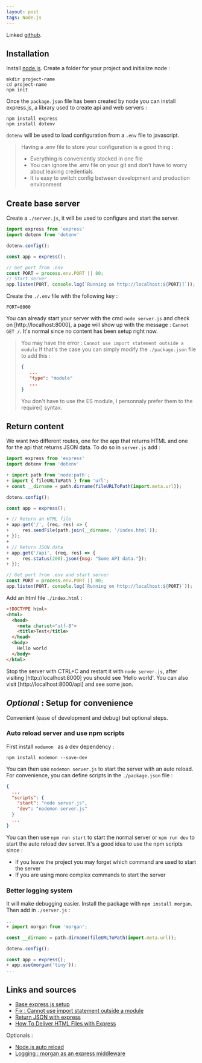 ```yaml
---
layout: post
tags: Node.js
---
```


Linked [github](https://github.com/ndegheselle/lightcloud).

## Installation

Install [node.js](https://nodejs.org/en/download/). Create a folder for your project and initialize node :
```
mkdir project-name
cd project-name
npm init
```

Once the `package.json` file has been created by node you can install express.js, a library used to create api and web servers :
```
npm install express
npm install dotenv
```

`dotenv` will be used to load configuration from a `.env` file to javascript.

> Having a .env file to store your configuration is a good thing :
> - Everything is conveniently stocked in one file
> - You can ignore the .env file on your git and don't have to worry about leaking credentials
> - It is easy to switch config between development and production environment

## Create base server

Create a `./server.js`, it will be used to configure and start the server.

```js
import express from 'express'
import dotenv from 'dotenv'

dotenv.config();

const app = express();

// Get port from .env
const PORT = process.env.PORT || 80;
// Start server
app.listen(PORT, console.log(`Running on http://localhost:${PORT}]`));
```

Create the `./.env` file with the following key :
```
PORT=8000
```

You can already start your server with the cmd `node server.js` and check on [http://localhost:8000], a page will show up with the message : `Cannot GET /`. It's normal since no content has been setup right now.

> You may have the error : `Cannot use import statement outside a module`
> If that's the case you can simply modify the `./package.json` file to add this :
> ```json
> {
>    ...
>    "type": "module"
>    ...
> }
> ```
> You don't have to use the ES module, I personnaly prefer them to the require() syntax.

## Return content

We want two different routes, one for the app that returns HTML and one for the api that returns JSON data. To do so in `server.js` add :

```js
import express from 'express'
import dotenv from 'dotenv'

+ import path from 'node:path';
+ import { fileURLToPath } from 'url';
+ const __dirname = path.dirname(fileURLToPath(import.meta.url));

dotenv.config();

const app = express();

+ // Return an HTML file
+ app.get('/', (req, res) => {
+     res.sendFile(path.join(__dirname, '/index.html'));
+ });
+ 
+ // Return JSON data
+ app.get('/api', (req, res) => {
+     res.status(200).json({msg: "Some API data."});
+ });

// Get port from .env and start server
const PORT = process.env.PORT || 80;
app.listen(PORT, console.log(`Running on http://localhost:${PORT}`));
```

Add an html file `./index.html` :
```html
<!DOCTYPE html>
<html>
  <head>
    <meta charset="utf-8">
    <title>Test</title>
  </head>
  <body>
    Hello world
  </body>
</html>
```

Stop the server with CTRL+C and restart it with `node server.js`, after visiting [http://localhost:8000] you should see 'Hello world'. You can also visit [http://localhost:8000/api] and see some json.

## *Optional* : Setup for convenience

Convenient (ease of development and debug) but optional steps.

### Auto reload server and use npm scripts

First install `nodemon ` as a dev dependency :
```
npm install nodemon --save-dev
```

You can then use `nodemon server.js` to start the server with an auto reload. For convenience, you can define scripts in the `./package.json` file :
```json
{
  ...
  "scripts": {
    "start": "node server.js",
    "dev": "nodemon server.js"
  }
  ...
}
```

You can then use `npm run start` to start the normal server or `npm run dev` to start the auto reload dev server.
It's a good idea to use the npm scripts since :
- If you leave the project you may forget which command are used to start the server
- If you are using more complex commands to start the server

### Better logging system

It will make debugging easier. Install the package with `npm install morgan`. Then add in `./server.js` :

```js
...
+ import morgan from 'morgan';

const __dirname = path.dirname(fileURLToPath(import.meta.url));

dotenv.config();

const app = express();
+ app.use(morgan('tiny'));
...
```

## Links and sources

- [Base express js setup](https://expressjs.com/en/starter/hello-world.html)
- [Fix : Cannot use import statement outside a module](https://stackoverflow.com/a/59399717/10404482)
- [Return JSON with express](https://stackoverflow.com/a/19696261/10404482)
- [How To Deliver HTML Files with Express](https://www.digitalocean.com/community/tutorials/use-expressjs-to-deliver-html-files)

Optionals :
- [Node.js auto reload](https://stackoverflow.com/a/14406029/10404482)
- [Logging : morgan as an express middleware](https://expressjs.com/en/resources/middleware/morgan.html)